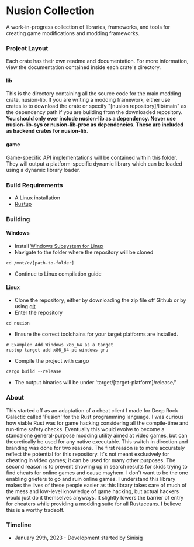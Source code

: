 # Nusion Collection
A work-in-progress collection of libraries, frameworks, and tools
for creating game modifications and modding frameworks.



### Project Layout
Each crate has their own readme and documentation.  For more
information, view the documentation contained inside each
crate's directory.

#### lib
This is the directory containing all the source code
for the main modding crate, nusion-lib.  If you are
writing a modding framework, either use crates.io to
download the crate or specify "[nusion repository]/lib/main"
as the dependency path if you are building from the
downloaded repository.  <b>You should only ever include
nusion-lib as a dependency.  Never use nusion-lib-sys or
nusion-lib-proc as dependencies.  These are included as
backend crates for nusion-lib</b>.

#### game
Game-specific API implementations will be contained
within this folder.  They will output a platform-specific
dynamic library which can be loaded using a dynamic
library loader.



### Build Requirements
 - A Linux installation
 - [Rustup](https://rustup.rs/)



### Building
#### Windows
 - Install [Windows Subsystem for Linux](https://learn.microsoft.com/en-us/windows/wsl/about)
 - Navigate to the folder where the repository will be cloned
 ```
 cd /mnt/c/[path-to-folder]
 ```
 - Continue to Linux compilation guide

#### Linux
 - Clone the repository, either by downloading the zip file off Github or by using [git](https://git-scm.com/about)
 - Enter the repository
 ```
 cd nusion
 ```
 - Ensure the correct toolchains for your target platforms are installed.
 ```
 # Example: Add Windows x86_64 as a target
 rustup target add x86_64-pc-windows-gnu
 ```
 - Compile the project with cargo
 ```
 cargo build --release
 ```
 - The output binaries will be under 'target/[target-platform]/release/'



### About
This started off as an adaptation of a cheat client I made for
Deep Rock Galactic called 'Fusion' for the Rust programming language.
I was curious how viable Rust was for game hacking considering all the
compile-time and run-time safety checks.  Eventually this would evolve
to become a standalone general-purpose modding utility aimed at video
games, but can theoretically be used for any native executable.  This
switch in direction and branding was done for two reasons.  The first
reason is to more accurately reflect the potential for this repository.
It's not meant exclusively for cheating in video games; it can be used
for many other purposes.  The second reason is to prevent showing up in
search results for skids trying to find cheats for online games and
cause mayhem.  I don't want to be the one enabling griefers to go and
ruin online games.  I understand this library makes the lives of these
people easier as this library takes care of much of the mess and low-level
knowledge of game hacking, but actual hackers would just do it themselves
anyways.  It slightly lowers the barrier of entry for cheaters while
providing a modding suite for all Rustaceans.  I believe this is a worthy
tradeoff.



### Timeline
 * January 29th, 2023 - Development started by Sinisig

